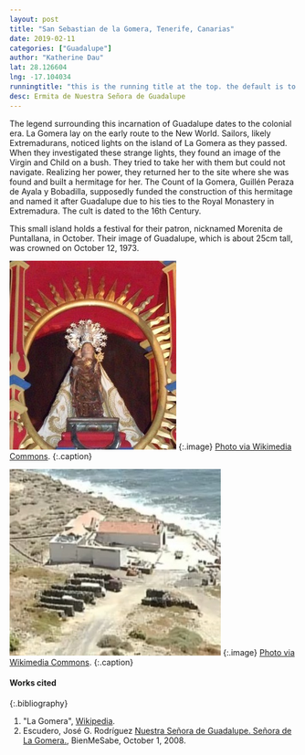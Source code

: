 ```yaml
---
layout: post
title: "San Sebastian de la Gomera, Tenerife, Canarias"
date: 2019-02-11
categories: ["Guadalupe"]
author: "Katherine Dau"
lat: 28.126604
lng: -17.104034
runningtitle: "this is the running title at the top. the default is to display the site title, so to activate the running title you will need to uncomment in the post.html layout"
desc: Ermita de Nuestra Señora de Guadalupe
---
```

The legend surrounding this incarnation of Guadalupe dates to the colonial era. La Gomera lay on the early route to the New World. Sailors, likely Extremadurans, noticed lights on the island of La Gomera as they passed. When they investigated these strange lights, they found an image of the Virgin and Child on a bush. They tried to take her with them but could not navigate. Realizing her power, they returned her to the site where she was found and built a hermitage for her. The Count of la Gomera, Guillén Peraza de Ayala y Bobadilla, supposedly funded the construction of this hermitage and named it after Guadalupe due to his ties to the Royal Monastery in Extremadura. The cult is dated to the 16th Century.  

This small island holds a festival for their patron, nicknamed Morenita de Puntallana, in October. Their image of Guadalupe, which is about 25cm tall, was crowned on October 12, 1973.

![Virgin of Guadalupe, Patron of la Gomera](images/Virgen_de_guadalupe,_patrona_de_la_gomera.jpg)
   {:.image}
[Photo via Wikimedia Commons](https://es.wikipedia.org/wiki/Archivo:Virgen_de_guadalupe,_patrona_de_la_gomera.jpg).
   {:.caption}

![Ermita de Guadalupe en Putallana](images/la-gomera-guad.jpg)
   {:.image}
[Photo via Wikimedia Commons](https://commons.wikimedia.org/wiki/File:Ermita_de_guadalupe_en_puntallana,_la_gomera.jpg).
   {:.caption}

#### Works cited

{:.bibliography}
1. "La Gomera", [Wikipedia](https://en.wikipedia.org/wiki/La_Gomera).
2. Escudero, José G. Rodríguez [Nuestra Señora de Guadalupe. Señora de La Gomera.](https://www.bienmesabe.org/noticia/2008/Octubre/nuestra-senora-de-guadalupe-senora-de-la-gomera), BienMeSabe, October 1, 2008.

